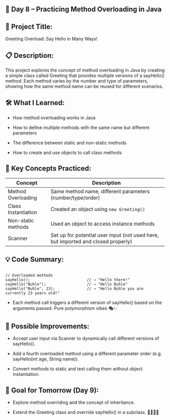 ## 🧠 Day 8 – Practicing Method Overloading in Java


## 📌 Project Title: 

Greeting Overload: Say Hello in Many Ways!


## 📋 Description:

This project explores the concept of method overloading in Java by creating a simple class called Greeting that provides multiple versions of a sayHello() method. Each method varies by the number and type of parameters, showing how the same method name can be reused for different scenarios.


## 🛠️ What I Learned:

- How method overloading works in Java

- How to define multiple methods with the same name but different parameters

- The difference between static and non-static methods

- How to create and use objects to call class methods


## 🔑 Key Concepts Practiced:

| Concept             | Description                                                                       |
| ------------------- | --------------------------------------------------------------------------------- |
| Method Overloading  | Same method name, different parameters (number/type/order)                        |
| Class Instantiation | Created an object using `new Greeting()`                                          |
| Non-static methods  | Used an object to access instance methods                                         |
| Scanner             | Set up for potential user input (not used here, but imported and closed properly) |


## 💡 Code Summary:

```

// Overloaded methods
sayHello();                         // → "Hello there!"
sayHello("Buhle");                  // → "Hello Buhle"
sayHello("Buhle", 23);              // → "Hello Buhle you are currently 23 years old!"

```

- Each method call triggers a different version of sayHello() based on the arguments passed. Pure polymorphism vibes 🎭✨


## 🔄 Possible Improvements:

- Accept user input via Scanner to dynamically call different versions of sayHello().

- Add a fourth overloaded method using a different parameter order (e.g. sayHello(int age, String name)).

- Convert methods to static and test calling them without object instantiation.



## 🎯 Goal for Tomorrow (Day 9):
- Explore method overriding and the concept of inheritance. 

- Extend the Greeting class and override sayHello() in a subclass. 👩🏽‍💻🐣

